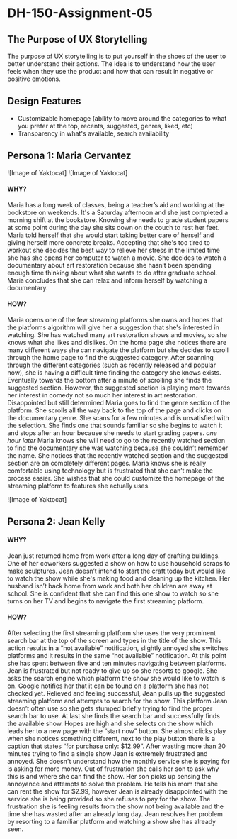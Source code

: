 # DH-150-Assignment-05

## The Purpose of UX Storytelling

The purpose of UX storytelling is to put yourself in the shoes of the user to better understand their actions. The idea is to understand how the user feels when they use the product and how that can result in negative or positive emotions.

## Design Features
- Customizable homepage (ability to move around the categories to what you prefer at the top, recents, suggested, genres, liked, etc)
- Transparency in what's available, search availability

## Persona 1: Maria Cervantez
![Image of Yaktocat]
![Image of Yaktocat]

#### WHY?
Maria has a long week of classes, being a teacher’s aid and working at the bookstore on weekends. It's a Saturday afternoon and she just completed a morning shift at the bookstore. Knowing she needs to grade student papers at some point during the day she sits down on the couch to rest her feet. Maria told herself that she would start taking better care of herself and giving herself more concrete breaks. Accepting that she's too tired to workout she decides the best way to relieve her stress in the limited time she has she opens her computer to watch a movie. She decides to watch a documentary about art restoration because she hasn’t been spending enough time thinking about what she wants to do after graduate school. Maria concludes that she can relax and inform herself by watching a documentary. 

#### HOW?
Maria opens one of the few streaming platforms she owns and hopes that the platforms algorithm will give her a suggestion that she's interested in watching. She has watched many art restoration shows and movies, so she knows what she likes and dislikes. On the home page she notices there are many different ways she can navigate the platform but she decides to scroll through the home page to find the suggested category. After scanning through the different categories (such as recently released and popular now), she is having a difficult time finding the category she knows exists. Eventually towards the bottom after a minute of scrolling she finds the suggested section. However, the suggested section is playing more towards her interest in comedy not so much her interest in art restoration. Disappointed but still determined Maria goes to find the genre section of the platform. She scrolls all the way back to the top of the page and clicks on the documentary genre. She scans for a few minutes and is unsatisfied with the selection. She finds one that sounds familiar so she begins to watch it and stops after an hour because she needs to start grading papers. *one hour later* Maria knows she will need to go to the recently watched section to find the documentary she was watching because she couldn’t remember the name. She notices that the recently watched section and the suggested section are on completely different pages. Maria knows she is really comfortable using technology but is frustrated that she can’t make the process easier. She wishes that she could customize the homepage of the streaming platform to features she actually uses.

![Image of Yaktocat]

## Persona 2: Jean Kelly

#### WHY?
Jean just returned home from work after a long day of drafting buildings. One of her coworkers suggested a show on how to use household scraps to make sculptures. Jean doesn’t intend to start the craft today but would like to watch the show while she's making food and cleaning up the kitchen. Her husband isn’t back home from work and both her children are away at school. She is confident that she can find this one show to watch so she turns on her TV and begins to navigate the first streaming platform. 

#### HOW?
After selecting the first streaming platform she uses the very prominent search bar at the top of the screen and types in the title of the show. This action results in a “not available” notification, slightly annoyed she switches platforms and it results in the same “not available” notification. At this point she has spent between five and ten minutes navigating between platforms. Jean is frustrated but not ready to give up so she resorts to google. She asks the search engine which platform the show she would like to watch is on. Google notifies her that it can be found on a platform she has not checked yet. Relieved and feeling successful, Jean pulls up the suggested streaming platform and attempts to search for the show. This platform Jean doesn’t often use so she gets stumped briefly trying to find the proper search bar to use. At last she finds the search bar and successfully finds the available show. Hopes are high and she selects on the show which leads her to a new page with the “start now” button. She almost clicks play when she notices something different, next to the play button there is a caption that states “for purchase only: $12.99”. After wasting more than 20 minutes trying to find a single show Jean is extremely frustrated and annoyed. She doesn't understand how the monthly service she is paying for is asking for more money. Out of frustration she calls her son to ask why this is and where she can find the show. Her son picks up sensing the annoyance and attempts to solve the problem. He tells his mom that she can rent the show for $2.99, however Jean is already disappointed with the service she is being provided so she refuses to pay for the show. The frustration she is feeling results from the show not being available and the time she has wasted after an already long day. Jean resolves her problem by resorting to a familiar platform and watching a show she has already seen. 


